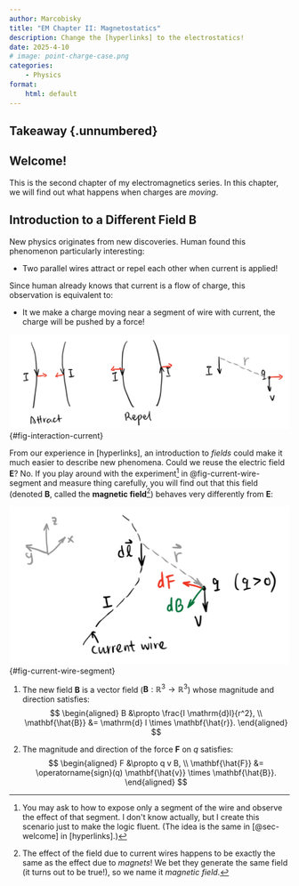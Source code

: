 ```yaml
---
author: Marcobisky
title: "EM Chapter II: Magnetostatics"
description: Change the [hyperlinks] to the electrostatics!
date: 2025-4-10
# image: point-charge-case.png
categories:
    - Physics
format: 
    html: default
---
```


## Takeaway {.unnumbered}

## Welcome!

This is the second chapter of my electromagnetics series. In this chapter, we will find out what happens when charges are *moving*.

## Introduction to a Different Field $\mathbf{B}$

New physics originates from new discoveries. Human found this phenomenon particularly interesting:

- Two parallel wires attract or repel each other when current is applied!

Since human already knows that current is a flow of charge, this observation is equivalent to:

- It we make a charge moving near a segment of wire with current, the charge will be pushed by a force!

![The interaction between currents and its equivalence](interaction-currents.png){#fig-interaction-current}

From our experience in [hyperlinks], an introduction to *fields* could make it much easier to describe new phenomena. Could we reuse the electric field $\mathbf{E}$? No. If you play around with the experiment[^the-experiment] in @fig-current-wire-segment and measure thing carefully, you will find out that this field (denoted $\mathbf{B}$, called the **magnetic field**[^magnetic-field]) behaves very differently from $\mathbf{E}$:

[^the-experiment]: You may ask to how to expose only a segment of the wire and observe the effect of that segment. I don't know actually, but I create this scenario just to make the logic fluent. (The idea is the same in [@sec-welcome] in [hyperlinks].)

[^magnetic-field]: The effect of the field due to current wires happens to be exactly the same as the effect due to *magnets*! We bet they generate the same field (it turns out to be true!), so we name it *magnetic field*.

![How a current wire segment $\mathrm{d}l$ acts on a positive charge $q$](current-wire-segment.png){#fig-current-wire-segment}

1. The new field $\mathbf{B}$ is a vector field ($\mathbf{B}: \mathbb{R}^3 \to \mathbb{R}^3$) whose magnitude and direction satisfies:
    $$
    \begin{aligned}
    B &\propto \frac{I \mathrm{d}l}{r^2}, \\
    \mathbf{\hat{B}} &= \mathrm{d} l \times \mathbf{\hat{r}}.
    \end{aligned}
    $$

2. The magnitude and direction of the force $\mathbf{F}$ on $q$ satisfies:
    $$
    \begin{aligned}
    F &\propto q v B, \\
    \mathbf{\hat{F}} &= \operatorname{sign}(q) \mathbf{\hat{v}} \times \mathbf{\hat{B}}.
    \end{aligned}
    $$